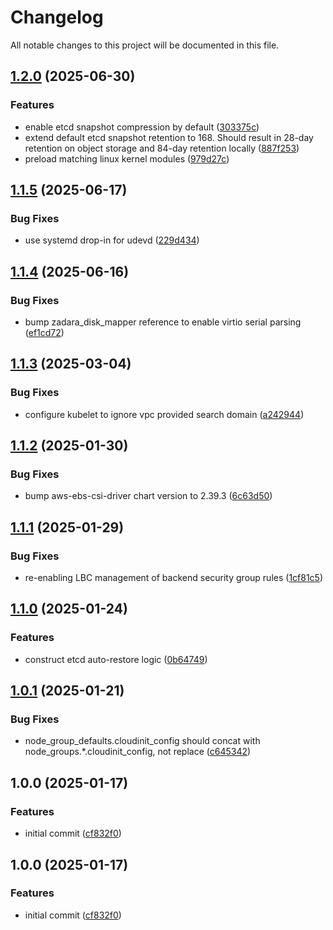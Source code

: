 # Changelog

All notable changes to this project will be documented in this file.

## [1.2.0](https://github.com/zadarastorage/terraform-zcompute-k8s/compare/v1.1.5...v1.2.0) (2025-06-30)


### Features

* enable etcd snapshot compression by default ([303375c](https://github.com/zadarastorage/terraform-zcompute-k8s/commit/303375c4445449ee3c1530ba58d850e822ec1183))
* extend default etcd snapshot retention to 168. Should result in 28-day retention on object storage and 84-day retention locally ([887f253](https://github.com/zadarastorage/terraform-zcompute-k8s/commit/887f2537722029d42592a25b9674ec33dbf7388c))
* preload matching linux kernel modules ([979d27c](https://github.com/zadarastorage/terraform-zcompute-k8s/commit/979d27cc5b3db7ab5617a25450043c2d2e0818fe))

## [1.1.5](https://github.com/zadarastorage/terraform-zcompute-k8s/compare/v1.1.4...v1.1.5) (2025-06-17)


### Bug Fixes

* use systemd drop-in for udevd ([229d434](https://github.com/zadarastorage/terraform-zcompute-k8s/commit/229d43423cea72a965311e630d07c7b53ff05ddd))

## [1.1.4](https://github.com/zadarastorage/terraform-zcompute-k8s/compare/v1.1.3...v1.1.4) (2025-06-16)


### Bug Fixes

* bump zadara_disk_mapper reference to enable virtio serial parsing ([ef1cd72](https://github.com/zadarastorage/terraform-zcompute-k8s/commit/ef1cd72790d580f101bcbe7e623e4e97a2440c73))

## [1.1.3](https://github.com/zadarastorage/terraform-zcompute-k8s/compare/v1.1.2...v1.1.3) (2025-03-04)


### Bug Fixes

* configure kubelet to ignore vpc provided search domain ([a242944](https://github.com/zadarastorage/terraform-zcompute-k8s/commit/a242944979fdb0cb8ce1d327c20c028c0028b722))

## [1.1.2](https://github.com/zadarastorage/terraform-zcompute-k8s/compare/v1.1.1...v1.1.2) (2025-01-30)


### Bug Fixes

* bump aws-ebs-csi-driver chart version to 2.39.3 ([6c63d50](https://github.com/zadarastorage/terraform-zcompute-k8s/commit/6c63d500038fa0563c2bba8eef8400dfc9655a03))

## [1.1.1](https://github.com/zadarastorage/terraform-zcompute-k8s/compare/v1.1.0...v1.1.1) (2025-01-29)


### Bug Fixes

* re-enabling LBC management of backend security group rules ([1cf81c5](https://github.com/zadarastorage/terraform-zcompute-k8s/commit/1cf81c5e67e84132e8074dd2722b732d54321591))

## [1.1.0](https://github.com/zadarastorage/terraform-zcompute-k8s/compare/v1.0.1...v1.1.0) (2025-01-24)


### Features

* construct etcd auto-restore logic ([0b64749](https://github.com/zadarastorage/terraform-zcompute-k8s/commit/0b64749effcb231e0929ac2f51b983f5357125f3))

## [1.0.1](https://github.com/zadarastorage/terraform-zcompute-k8s/compare/v1.0.0...v1.0.1) (2025-01-21)


### Bug Fixes

* node_group_defaults.cloudinit_config should concat with node_groups.*.cloudinit_config, not replace ([c645342](https://github.com/zadarastorage/terraform-zcompute-k8s/commit/c64534259abc8d51cbe81765b769ee22fac818d5))

## 1.0.0 (2025-01-17)


### Features

* initial commit ([cf832f0](https://github.com/zadarastorage/terraform-zcompute-k8s/commit/cf832f07ab14fa69d9a8adfc8d12120f56e06597))

## 1.0.0 (2025-01-17)


### Features

* initial commit ([cf832f0](https://github.com/zadarastorage/terraform-zcompute-k8s/commit/cf832f07ab14fa69d9a8adfc8d12120f56e06597))
